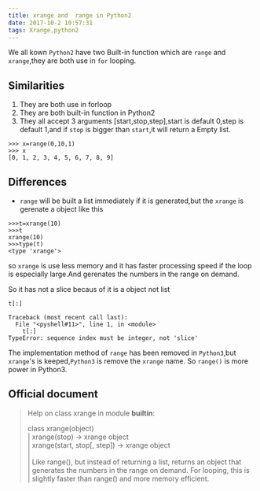 ```yaml
---
title: xrange and  range in Python2
date: 2017-10-2 10:57:31
tags: Xrange,python2
---
```


We all kown `Python2` have two Built-in function which are `range` and `xrange`,they are both  use in `for` looping.

## Similarities ##
1. They are both use in forloop 
2. They are both built-in function in Python2
3. They all accept 3 arguments [start,stop,step],start is default 0,step is default 1,and if `stop` is bigger than `start`,it will return a Empty list.

```
>>> x=range(0,10,1)  
>>> x  
[0, 1, 2, 3, 4, 5, 6, 7, 8, 9]  

``` 


## Differences ##

- `range` will be built a list immediately if it is generated,but the `xrange` is gerenate a object like this

```
>>>t=xrange(10)  
>>>t  
xrange(10)  
>>>type(t)  
<type 'xrange'>  

```
so `xrange` is use less memory and it has faster processing speed if the loop is especially large.And gerenates the numbers in the range on demand.

So it has not a slice becaus of it is a object not  list 

```
t[:]

Traceback (most recent call last):  
  File "<pyshell#11>", line 1, in <module>  
    t[:]
TypeError: sequence index must be integer, not 'slice'

```
The implementation method of `range` has been removed in `Python3`,but `xrange`'s is keeped,`Python3` is remove the `xrange` name.
So `range()` is more power in Python3.

## Official document ##

>Help on class xrange in module __builtin__:  
>  
>class xrange(object)  
> |  xrange(stop) -> xrange object  
> |  xrange(start, stop[, step]) -> xrange object  
> |  
> |  Like range(), but instead of returning a list, returns an object that  
> |  generates the numbers in the range on demand.  For looping, this is  
> |  slightly faster than range() and more memory efficient.  


